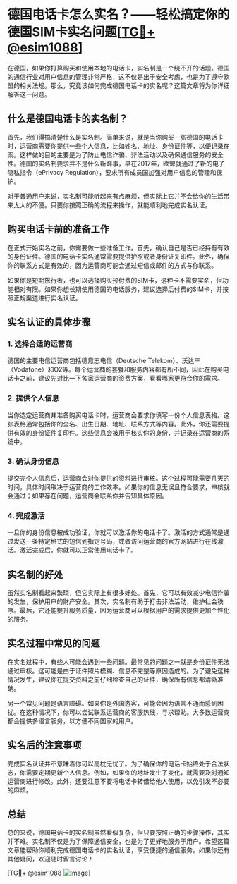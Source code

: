 # 德国电话卡怎么实名？——轻松搞定你的德国SIM卡实名问题[[TG💪+ @esim1088](https://t.me/s/esim1088)]

在德国，如果你打算购买和使用本地的电话卡，实名制是一个绕不开的话题。德国的通信行业对用户信息的管理非常严格，这不仅是出于安全考虑，也是为了遵守欧盟的相关法规。那么，究竟该如何完成德国电话卡的实名呢？这篇文章将为你详细解答这一问题。

## 什么是德国电话卡的实名制？

首先，我们得搞清楚什么是实名制。简单来说，就是当你购买一张德国的电话卡时，运营商需要你提供一些个人信息，比如姓名、地址、身份证件等，以便记录在案。这样做的目的主要是为了防止电信诈骗、非法活动以及确保通信服务的安全性。德国的实名制要求并不是什么新鲜事，早在2017年，欧盟就通过了新的电子隐私指令（ePrivacy Regulation），要求所有成员国加强对用户信息的管理和保护。

对于普通用户来说，实名制可能听起来有点麻烦，但实际上它并不会给你的生活带来太大的不便。只要你按照正确的流程来操作，就能顺利地完成实名认证。

## 购买电话卡前的准备工作

在正式开始实名之前，你需要做一些准备工作。首先，确认自己是否已经持有有效的身份证件。德国的电话卡实名通常需要提供护照或者身份证复印件。此外，确保你的联系方式是有效的，因为运营商可能会通过短信或邮件的方式与你联系。

如果你是短期旅行者，也可以选择购买预付费的SIM卡，这种卡不需要实名，但功能相对有限。如果你想长期使用德国的电话服务，建议选择后付费的SIM卡，并按照正规渠道进行实名认证。

## 实名认证的具体步骤

### 1. 选择合适的运营商

德国的主要电信运营商包括德意志电信（Deutsche Telekom）、沃达丰（Vodafone）和O2等。每个运营商的套餐和服务内容都有所不同，因此在购买电话卡之前，建议先对比一下各家运营商的资费方案，看看哪家更符合你的需求。

### 2. 提供个人信息

当你选定运营商并准备购买电话卡时，运营商会要求你填写一份个人信息表格。这张表格通常包括你的全名、出生日期、地址、联系方式等内容。此外，你还需要提供有效的身份证件复印件。这些信息会被用于核实你的身份，并记录在运营商的系统中。

### 3. 确认身份信息

提交完个人信息后，运营商会对你提供的资料进行审核。这个过程可能需要几天的时间，具体时间取决于运营商的工作效率。如果你的信息无误且符合要求，审核就会通过；如果存在问题，运营商会联系你并告知具体原因。

### 4. 完成激活

一旦你的身份信息被成功验证，你就可以激活你的电话卡了。激活的方式通常是通过发送一条特定格式的短信到指定号码，或者访问运营商的官方网站进行在线激活。激活完成后，你就可以正常使用电话卡了。

## 实名制的好处

虽然实名制看起来繁琐，但它实际上有很多好处。首先，它可以有效减少电信诈骗的发生，保护用户的财产安全。其次，实名制有助于打击非法活动，维护社会秩序。最后，它还能提升服务质量，因为运营商可以根据用户的需求提供更加个性化的服务。

## 实名过程中常见的问题

在实名过程中，有些人可能会遇到一些问题。最常见的问题之一就是身份证件无法通过审核。这可能是由于证件照片模糊、信息不完整等原因造成的。为了避免这种情况发生，建议你在提交资料之前仔细检查自己的证件，确保所有信息都清晰准确。

另一个常见问题是语言障碍。如果你是外国游客，可能会因为语言不通而感到困扰。在这种情况下，你可以尝试联系运营商的客服热线，寻求帮助。大多数运营商都会提供多语言服务，以方便不同国家的用户。

## 实名后的注意事项

完成实名认证并不意味着你可以高枕无忧了。为了确保你的电话卡始终处于合法状态，你需要定期更新个人信息。例如，如果你的地址发生了变化，就需要及时通知运营商进行修改。此外，还要注意不要将电话卡转借给他人使用，以免引发不必要的麻烦。

## 总结

总的来说，德国电话卡的实名制虽然看似复杂，但只要按照正确的步骤操作，其实并不难。实名制不仅是为了保障通信安全，也是为了更好地服务于用户。希望这篇文章能帮助你顺利完成德国电话卡的实名认证，享受便捷的通信服务。如果你还有其他疑问，欢迎随时留言讨论！

[[TG💪+ @esim1088](https://t.me/s/esim1088) ![Image](https://i.postimg.cc/4NQfJmqS/Snipaste-2025-05-13-00-14-12.png)]
